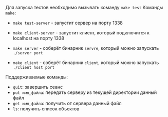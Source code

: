 Для запуска тестов необходимо вызывать команду `make test`
Команды `make`:
- `make test-server` - запустит сервер на порту 1338

- `make client-server` - запустит клиент, который подключится к localhost на порту 1338

- `make server` - соберёт бинарник `servre`, который можно запускать `./server port`

- `make client` - соберёт бинарник `client`, который можно запускать `./client host port`

Поддерживаемые команды:
- `quit`: завершить сеанс
- `put имя_файла`: передать серверу из текущей директории данный файл
- `get имя_файла`: получить от сервера данный файл
- `ls`: получить список объектов
